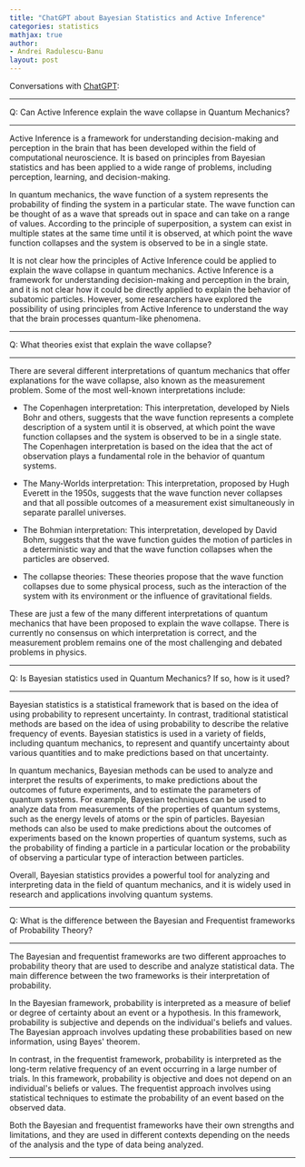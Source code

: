 ```yaml
---
title: "ChatGPT about Bayesian Statistics and Active Inference"
categories: statistics
mathjax: true
author:
- Andrei Radulescu-Banu
layout: post
---
```


Conversations with [ChatGPT](https://openai.com/blog/chatgpt/):

---

Q: Can Active Inference explain the wave collapse in Quantum Mechanics?

---

Active Inference is a framework for understanding decision-making and perception in the brain that has been developed within the field of computational neuroscience. It is based on principles from Bayesian statistics and has been applied to a wide range of problems, including perception, learning, and decision-making.

In quantum mechanics, the wave function of a system represents the probability of finding the system in a particular state. The wave function can be thought of as a wave that spreads out in space and can take on a range of values. According to the principle of superposition, a system can exist in multiple states at the same time until it is observed, at which point the wave function collapses and the system is observed to be in a single state.

It is not clear how the principles of Active Inference could be applied to explain the wave collapse in quantum mechanics. Active Inference is a framework for understanding decision-making and perception in the brain, and it is not clear how it could be directly applied to explain the behavior of subatomic particles. However, some researchers have explored the possibility of using principles from Active Inference to understand the way that the brain processes quantum-like phenomena.

---

Q: What theories exist that explain the wave collapse?

---

There are several different interpretations of quantum mechanics that offer explanations for the wave collapse, also known as the measurement problem. Some of the most well-known interpretations include:

- The Copenhagen interpretation: This interpretation, developed by Niels Bohr and others, suggests that the wave function represents a complete description of a system until it is observed, at which point the wave function collapses and the system is observed to be in a single state. The Copenhagen interpretation is based on the idea that the act of observation plays a fundamental role in the behavior of quantum systems.

- The Many-Worlds interpretation: This interpretation, proposed by Hugh Everett in the 1950s, suggests that the wave function never collapses and that all possible outcomes of a measurement exist simultaneously in separate parallel universes.

- The Bohmian interpretation: This interpretation, developed by David Bohm, suggests that the wave function guides the motion of particles in a deterministic way and that the wave function collapses when the particles are observed.

- The collapse theories: These theories propose that the wave function collapses due to some physical process, such as the interaction of the system with its environment or the influence of gravitational fields.

These are just a few of the many different interpretations of quantum mechanics that have been proposed to explain the wave collapse. There is currently no consensus on which interpretation is correct, and the measurement problem remains one of the most challenging and debated problems in physics.

---

Q: Is Bayesian statistics used in Quantum Mechanics? If so, how is it used?

---

Bayesian statistics is a statistical framework that is based on the idea of using probability to represent uncertainty. In contrast, traditional statistical methods are based on the idea of using probability to describe the relative frequency of events. Bayesian statistics is used in a variety of fields, including quantum mechanics, to represent and quantify uncertainty about various quantities and to make predictions based on that uncertainty.

In quantum mechanics, Bayesian methods can be used to analyze and interpret the results of experiments, to make predictions about the outcomes of future experiments, and to estimate the parameters of quantum systems. For example, Bayesian techniques can be used to analyze data from measurements of the properties of quantum systems, such as the energy levels of atoms or the spin of particles. Bayesian methods can also be used to make predictions about the outcomes of experiments based on the known properties of quantum systems, such as the probability of finding a particle in a particular location or the probability of observing a particular type of interaction between particles.

Overall, Bayesian statistics provides a powerful tool for analyzing and interpreting data in the field of quantum mechanics, and it is widely used in research and applications involving quantum systems.

---

Q: What is the difference between the Bayesian and Frequentist frameworks of Probability Theory?

---

The Bayesian and frequentist frameworks are two different approaches to probability theory that are used to describe and analyze statistical data. The main difference between the two frameworks is their interpretation of probability.

In the Bayesian framework, probability is interpreted as a measure of belief or degree of certainty about an event or a hypothesis. In this framework, probability is subjective and depends on the individual's beliefs and values. The Bayesian approach involves updating these probabilities based on new information, using Bayes' theorem.

In contrast, in the frequentist framework, probability is interpreted as the long-term relative frequency of an event occurring in a large number of trials. In this framework, probability is objective and does not depend on an individual's beliefs or values. The frequentist approach involves using statistical techniques to estimate the probability of an event based on the observed data.

Both the Bayesian and frequentist frameworks have their own strengths and limitations, and they are used in different contexts depending on the needs of the analysis and the type of data being analyzed.

---